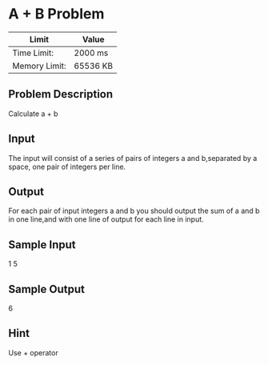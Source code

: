 # A + B Problem

|Limit|Value|
|---|---|
|Time Limit: |2000 ms|
|Memory Limit: |65536 KB|

## Problem Description

Calculate a + b

## Input

The input will consist of a series of pairs of integers a and b,separated by a space, one pair of integers per line.

## Output

For each pair of input integers a and b you should output the sum of a and b in one line,and with one line of output for each line in input.

## Sample Input

1 5


## Sample Output

6


## Hint

Use + operator